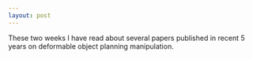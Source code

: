 ```yaml
---
layout: post
---
```


These two weeks I have read about several papers published in recent 5 years on deformable object planning manipulation.



